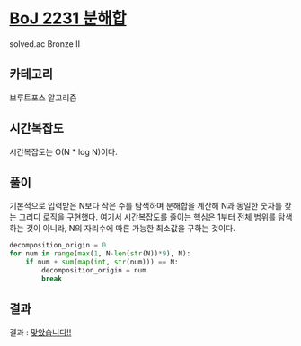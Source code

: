 # [BoJ 2231 분해합](https://www.acmicpc.net/problem/2231)

solved.ac Bronze II

## 카테고리

브루트포스 알고리즘

## 시간복잡도

시간복잡도는 O(N * log N)이다.

## 풀이

기본적으로 입력받은 N보다 작은 수를 탐색하며 분해합을 계산해 N과 동일한 숫자를 찾는 그리디 로직을 구현했다. 여기서 시간복잡도를 줄이는 핵심은 1부터 전체 범위를 탐색하는 것이 아니라, N의 자리수에 따른 가능한 최소값을 구하는 것이다.

```python
decomposition_origin = 0
for num in range(max(1, N-len(str(N))*9), N):
    if num + sum(map(int, str(num))) == N:
        decomposition_origin = num
        break
```

## 결과

결과 : [맞았습니다!!](http://boj.kr/3ca62fa552ef40ccbc76d5f5ac51ef56)